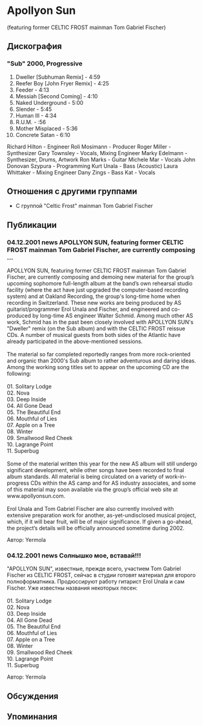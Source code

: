 # Apollyon Sun

(featuring former CELTIC FROST mainman Tom Gabriel Fischer)

## Дискография

### "Sub" 2000, Progressive

  1.   Dweller [Subhuman Remix] - 4:59 
  2.   Reefer Boy [John Fryer Remix] - 4:25 
  3.   Feeder - 4:13 
  4.   Messiah [Second Coming] - 4:10 
  5.   Naked Underground - 5:00 
  6.   Slender - 5:45 
  7.   Human III - 4:34 
  8.   R.U.M. - :56 
  9.   Mother Misplaced - 5:36 
  10.   Concrete Satan - 6:10 


 
Richard Hilton  -  Engineer 
Roli Mosimann  -  Producer 
Roger Miller  -  Synthesizer 
Gary Townsley  -  Vocals, Mixing Engineer 
Marky Edelmann  -  Synthesizer, Drums, Artwork 
Ron Marks  -  Guitar 
Michele Mar  -  Vocals 
John Donovan Szypura  -  Programming 
Kurt Unala  -  Bass (Acoustic) 
Laura Whittaker  -  Mixing Engineer 
Dany Zings  -  Bass 
Kat  -  Vocals 




## Отношения с другими группами

* C группой "Celtic Frost" mainman Tom Gabriel Fischer

## Публикации

### 04.12.2001 news APOLLYON SUN, featuring former CELTIC FROST mainman Tom Gabriel Fischer, are currently composing ...

<p>APOLLYON SUN, featuring former CELTIC FROST mainman Tom Gabriel Fischer, are currently composing and demoing new material for the group’s upcoming sophomore full-length album at the band’s own rehearsal studio facility (where the act have just upgraded the computer-based recording system) and at Oakland Recording, the group's long-time home when recording in Switzerland. These new works are being produced by AS guitarist/programmer Erol Unala and Fischer, and engineered and co-produced by long-time AS engineer Walter Schmid. Among much other AS work, Schmid has in the past been closely involved with APOLLYON SUN's "Dweller" remix (on the Sub album) and with the CELTIC FROST reissue CDs. A number of musical guests from both sides of the Atlantic have already participated in the above-mentioned sessions. <BR><BR> The material so far completed reportedly ranges from more rock-oriented and organic than 2000's Sub album to rather adventurous and daring ideas. Among the working song titles set to appear on the upcoming CD are the following: <BR><BR> 01. Solitary Lodge <BR> 02. Nova <BR> 03. Deep Inside <BR> 04. All Gone Dead <BR> 05. The Beautiful End <BR> 06. Mouthful of Lies <BR> 07. Apple on a Tree <BR> 08. Winter <BR> 09. Smallwood Red Cheek <BR> 10. Lagrange Point <BR> 11. Superbug<BR><BR> Some of the material written this year for the new AS album will still undergo significant development, while other songs have been recorded to final album standards. All material is being circulated on a variety of work-in-progress CDs within the AS camp and for AS industry associates, and some of this material may soon available via the group’s official web site at www.apollyonsun.com.<BR><BR> Erol Unala and Tom Gabriel Fischer are also currently involved with extensive preparation work for another, as-yet-undisclosed musical project, which, if it will bear fruit, will be of major significance. If given a go-ahead, the project’s details will be officially announced sometime during 2002.</p>

Автор: Yermola

### 04.12.2001 news Солнышко мое, вставай!!!

<p>"APOLLYON SUN", известные, прежде всего, участием Tom Gabriel Fischer из CELTIC FROST, сейчас в студии готовят материал для второго полноформатника. Продюссируют работу гитарист Erol Unala и сам Fischer. Уже известны названия некоторых песен: <BR><BR> 01. Solitary Lodge <BR> 02. Nova <BR> 03. Deep Inside <BR> 04. All Gone Dead <BR> 05. The Beautiful End <BR> 06. Mouthful of Lies <BR> 07. Apple on a Tree <BR> 08. Winter <BR> 09. Smallwood Red Cheek <BR> 10. Lagrange Point <BR> 11. Superbug</p>

Автор: Yermola


## Обсуждения


## Упоминания

